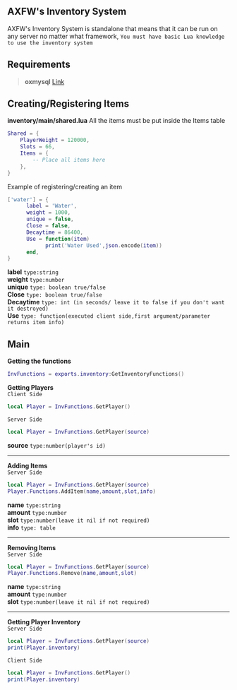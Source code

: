 ## AXFW's Inventory System

AXFW's Inventory System is standalone that means that it can be run on any server no matter what framework,
`You must have basic Lua knowledge to use the inventory system`
## Requirements

> **oxmysql**   [Link](https://github.com/overextended/oxmysql/)

## Creating/Registering Items
__inventory/main/shared.lua__
All the items must be put inside the Items table 
```lua
Shared = {
    PlayerWeight = 120000,
    Slots = 66,
    Items = {
        -- Place all items here
    },
}
```
Example of registering/creating an item
```lua
['water'] = {
      label = 'Water',
      weight = 1000,
      unique = false,
      Close = false,
      Decaytime = 86400,
      Use = function(item)
            print('Water Used',json.encode(item))
      end,
}
```
**label**  `type:string`\
**weight** `type:number`\
**unique** `type: boolean true/false`\
**Close**  `type: boolean true/false`\
**Decaytime** `type: int (in seconds/ leave it to false if you don't want it destroyed)`\
**Use**    `type: function(executed client side,first argument/parameter returns item info)`
## Main
**Getting the functions**
```lua
InvFunctions = exports.inventory:GetInventoryFunctions()
```
**Getting Players**\
`Client Side`
```lua
local Player = InvFunctions.GetPlayer()
```
`Server Side`
```lua
local Player = InvFunctions.GetPlayer(source)
```
**source**  `type:number(player's id)`

<hr/>

**Adding Items**\
`Server Side`
```lua
local Player = InvFunctions.GetPlayer(source)
Player.Functions.AddItem(name,amount,slot,info)
```
**name**  `type:string`\
**amount** `type:number`\
**slot** `type:number(leave it nil if not required)`\
**info**  `type: table`

<hr/>

**Removing Items**\
`Server Side`
```lua
local Player = InvFunctions.GetPlayer(source)
Player.Functions.Remove(name,amount,slot)
```
**name**  `type:string`\
**amount** `type:number`\
**slot** `type:number(leave it nil if not required)`

<hr/>

**Getting Player Inventory**\
`Server Side`
```lua
local Player = InvFunctions.GetPlayer(source)
print(Player.inventory)
```
`Client Side`
```lua
local Player = InvFunctions.GetPlayer()
print(Player.inventory)
```
